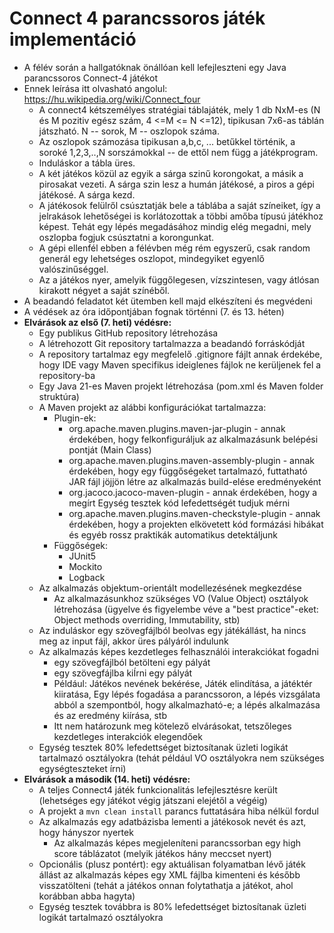 # Connect 4 parancssoros játék implementáció

* A félév során a hallgatóknak önállóan kell lefejleszteni egy Java parancssoros Connect-4 játékot
* Ennek leírása itt olvasható angolul:
    https://hu.wikipedia.org/wiki/Connect_four
    * A connect4 kétszemélyes stratégiai táblajáték, mely 1 db  NxM-es (N és M pozitiv egész szám, 4 <=M <= N <=12), tipikusan 7x6-as táblán játszható. N -- sorok, M -- oszlopok száma.
    * Az oszlopok számozása tipikusan a,b,c, ... betűkkel történik, a soroké 1,2,3,..,N sorszámokkal -- de ettől nem függ a játékprogram.
    * Induláskor a tábla üres. 
    * A két játékos közül az egyik a sárga szinű korongokat, a másik a pirosakat vezeti. A sárga szin lesz a humán játékosé, a piros a gépi játékosé. A sárga kezd.
    * A játékosok felülről csúsztatják bele a táblába a saját színeiket, így a jelrakások lehetőségei is korlátozottak a többi amőba típusú játékhoz képest. Tehát egy lépés megadásához mindig elég megadni, mely oszlopba fogjuk csúsztatni a korongunkat.
    * A gépi ellenfél ebben a félévben még rém egyszerű, csak random generál egy lehetséges oszlopot, mindegyiket egyenlő valószinűséggel.
    *  Az a játékos nyer, amelyik függőlegesen, vízszintesen, vagy átlósan kirakott négyet a saját színéből.
* A beadandó feladatot két ütemben kell majd elkészíteni és megvédeni
* A védések az óra időpontjában fognak történni (7. és 13. héten)
* **Elvárások az első (7. heti) védésre:**
    * Egy publikus GitHub repository létrehozása
    * A létrehozott Git repository tartalmazza a beadandó forráskódját
    * A repository tartalmaz egy megfelelő .gitignore fájlt annak érdekébe, hogy IDE vagy Maven specifikus ideiglenes fájlok ne kerüljenek fel a repository-ba
    * Egy Java 21-es Maven projekt létrehozása (pom.xml és Maven folder struktúra)
    * A Maven projekt az alábbi konfigurációkat tartalmazza:
        * Plugin-ek:
            * org.apache.maven.plugins.maven-jar-plugin - annak érdekében, hogy felkonfiguráljuk az alkalmazásunk belépési pontját (Main Class)
            * org.apache.maven.plugins.maven-assembly-plugin - annak érdekében, hogy egy függőségeket tartalmazó, futtatható JAR fájl jöjjön létre az alkalmazás build-elése eredményeként
            * org.jacoco.jacoco-maven-plugin - annak érdekében, hogy a megírt Egység tesztek kód lefedettségét tudjuk mérni
            * org.apache.maven.plugins.maven-checkstyle-plugin - annak érdekében, hogy a projekten elkövetett kód formázási hibákat és egyéb rossz praktikák automatikus detektáljunk
        * Függőségek:
            * JUnit5
            * Mockito
            * Logback
    * Az alkalmazás objektum-orientált modellezésének megkezdése
        * Az alkalmazásunkhoz szükséges VO (Value Object) osztályok létrehozása (ügyelve és figyelembe véve a "best practice"-eket: Object methods overriding, Immutability, stb)
    * Az induláskor egy szövegfájlból beolvas egy  játékállást, ha nincs meg az input fájl, akkor üres pályáról indulunk
	* Az alkalmazás képes kezdetleges felhasználói interakciókat fogadni
		* egy szövegfájlból betölteni egy pályát
		* egy szövegfájlba kiÍrni egy pályát
        * Például: Játékos nevének bekérése, Játék elindítása, a játéktér kiiratása, Egy lépés fogadása a parancssoron, a lépés vizsgálata abból a szempontból, hogy alkalmazható-e; a lépés alkalmazása és az eredmény kiírása, stb
        * Itt nem határozunk meg kötelező elvárásokat, tetszőleges kezdetleges interakciók elegendőek
    * Egység tesztek 80% lefedettséget biztosítanak üzleti logikát tartalmazó osztályokra (tehát például VO osztályokra nem szükséges egységteszteket írni)
* **Elvárások a második (14. heti) védésre:**
    * A teljes Connect4 játék funkcionalitás lefejlesztésre került (lehetséges egy játékot végig játszani elejétől a végéig)
    * A projekt a `mvn clean install` parancs futtatására hiba nélkül fordul
	* Az alkalmazás egy adatbázisba lementi a játékosok nevét és azt, hogy hányszor nyertek
        * Az alkalmazás képes megjeleníteni parancssorban egy high score táblázatot (melyik játékos hány meccset nyert)
    * Opcionális (plusz pontért): egy aktuálisan folyamatban lévő játék állást az alkalmazás képes egy XML fájlba kimenteni és később visszatölteni (tehát a játékos onnan folytathatja a játékot, ahol korábban abba hagyta)
    * Egység tesztek továbbra is 80% lefedettséget biztosítanak üzleti logikát tartalmazó osztályokra